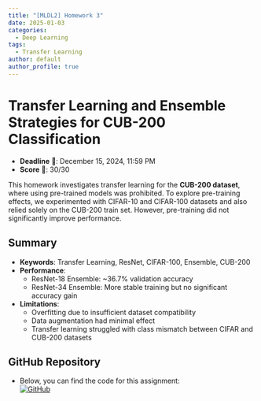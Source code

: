 ```yaml
---
title: "[MLDL2] Homework 3"
date: 2025-01-03
categories:
  - Deep Learning
tags:
  - Transfer Learning
author: default
author_profile: true
---
```


# Transfer Learning and Ensemble Strategies for CUB-200 Classification

- **Deadline** 📅: December 15, 2024, 11:59 PM  
- **Score** 🌟: 30/30  

This homework investigates transfer learning for the **CUB-200 dataset**, where using pre-trained models was prohibited. To explore pre-training effects, we experimented with CIFAR-10 and CIFAR-100 datasets and also relied solely on the CUB-200 train set. However, pre-training did not significantly improve performance.

## Summary
- **Keywords**: Transfer Learning, ResNet, CIFAR-100, Ensemble, CUB-200
- **Performance**: 
  - ResNet-18 Ensemble: ~36.7% validation accuracy
  - ResNet-34 Ensemble: More stable training but no significant accuracy gain
- **Limitations**:
  - Overfitting due to insufficient dataset compatibility
  - Data augmentation had minimal effect
  - Transfer learning struggled with class mismatch between CIFAR and CUB-200 datasets

## GitHub Repository
- Below, you can find the code for this assignment:  
  [![GitHub](https://img.shields.io/badge/GitHub-Repository-black?logo=github)](https://github.com/stateun/MLDL2/tree/main/Transfer_leraning)
